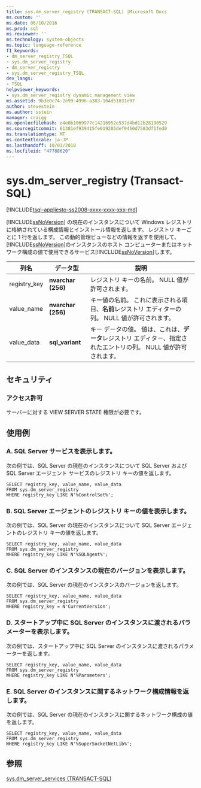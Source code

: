 ```yaml
---
title: sys.dm_server_registry (TRANSACT-SQL) |Microsoft Docs
ms.custom: ''
ms.date: 06/10/2016
ms.prod: sql
ms.reviewer: ''
ms.technology: system-objects
ms.topic: language-reference
f1_keywords:
- dm_server_registry_TSQL
- sys.dm_server_registry
- dm_server_registry
- sys.dm_server_registry_TSQL
dev_langs:
- TSQL
helpviewer_keywords:
- sys.dm_server_registry dynamic management view
ms.assetid: 9b3e0c74-2e99-4996-a383-104d51831e97
author: stevestein
ms.author: sstein
manager: craigg
ms.openlocfilehash: e4e0b1069977c14216952e537d4bd12b28190529
ms.sourcegitcommit: 61381ef939415fe019285def9450d7583df1fed0
ms.translationtype: MT
ms.contentlocale: ja-JP
ms.lasthandoff: 10/01/2018
ms.locfileid: "47788620"
---
```

# <a name="sysdmserverregistry-transact-sql"></a>sys.dm_server_registry (Transact-SQL)
[!INCLUDE[tsql-appliesto-ss2008-xxxx-xxxx-xxx-md](../../includes/tsql-appliesto-ss2008-xxxx-xxxx-xxx-md.md)]

  [!INCLUDE[ssNoVersion](../../includes/ssnoversion-md.md)] の現在のインスタンスについて Windows レジストリに格納されている構成情報とインストール情報を返します。 レジストリ キーごとに 1 行を返します。 この動的管理ビューなどの情報を返すを使用して、[!INCLUDE[ssNoVersion](../../includes/ssnoversion-md.md)]のインスタンスのホスト コンピューターまたはネットワーク構成の値で使用できるサービス[!INCLUDE[ssNoVersion](../../includes/ssnoversion-md.md)]します。  
  
|列名|データ型|説明|  
|-----------------|---------------|-----------------|  
|registry_key|**nvarchar (256)**|レジストリ キーの名前。 NULL 値が許可されます。|  
|value_name|**nvarchar (256)**|キー値の名前。 これに表示される項目、**名前**レジストリ エディターの列。 NULL 値が許可されます。|  
|value_data|**sql_variant**|キー データの値。 値は、これは、**データ**レジストリ エディター、指定されたエントリの列。 NULL 値が許可されます。|  
  
## <a name="security"></a>セキュリティ  
  
### <a name="permissions"></a>アクセス許可  
 サーバーに対する VIEW SERVER STATE 権限が必要です。  
  
## <a name="examples"></a>使用例  
  
### <a name="a-display-the-sql-server-services"></a>A. SQL Server サービスを表示します。  
 次の例では、SQL Server の現在のインスタンスについて SQL Server および SQL Server エージェント サービスのレジストリ キーの値を返します。  
  
```  
SELECT registry_key, value_name, value_data  
FROM sys.dm_server_registry  
WHERE registry_key LIKE N'%ControlSet%';  
```  
  
### <a name="b-display-the-sql-server-agent-registry-key-values"></a>B. SQL Server エージェントのレジストリ キーの値を表示します。  
 次の例では、SQL Server の現在のインスタンスについて SQL Server エージェントのレジストリ キーの値を返します。  
  
```  
SELECT registry_key, value_name, value_data  
FROM sys.dm_server_registry  
WHERE registry_key LIKE N'%SQLAgent%';  
```  
  
### <a name="c-display-the-current-version-of-the-instance-of-sql-server"></a>C. SQL Server のインスタンスの現在のバージョンを表示します。  
 次の例では、SQL Server の現在のインスタンスのバージョンを返します。  
  
```  
SELECT registry_key, value_name, value_data  
FROM sys.dm_server_registry  
WHERE registry_key = N'CurrentVersion';  
```  
  
### <a name="d-display-the-parameters-passed-to-the-instance-of-sql-server-during-startup"></a>D. スタートアップ中に SQL Server のインスタンスに渡されるパラメーターを表示します。  
 次の例では、スタートアップ中に SQL Server のインスタンスに渡されるパラメーターを返します。  
  
```  
SELECT registry_key, value_name, value_data  
FROM sys.dm_server_registry  
WHERE registry_key LIKE N'%Parameters';  
```  
  
### <a name="e-return-network-configuration-information-for-the-instance-of-sql-server"></a>E. SQL Server のインスタンスに関するネットワーク構成情報を返します。  
 次の例では、SQL Server の現在のインスタンスに関するネットワーク構成の値を返します。  
  
```  
SELECT registry_key, value_name, value_data  
FROM sys.dm_server_registry  
WHERE registry_key LIKE N'%SuperSocketNetLib%';  
```  
  
## <a name="see-also"></a>参照  
 [sys.dm_server_services &#40;TRANSACT-SQL&#41;](../../relational-databases/system-dynamic-management-views/sys-dm-server-services-transact-sql.md)  
  
  
